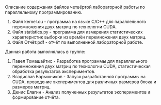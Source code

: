 Описание содержания файлов четвёртой лабораторной работы по параллельному программированию.
1) Файл kernel.cu - программа на языке C/C++ для параллельного перемножения двух матриц по технологии CUDA.
2) Файл statistics.py - программа для измерения статистических характеристик выборки из времён перемножения двух матриц.
3) Файл Отчёт.pdf - отчёт по выполненной лабораторной работе.

Данная работа выполнялась в группе:
1) Павел Томашайтис - Разработка программы для параллельного перемножения двух матриц по технологии CUDA, статистическая обработка результатов экспериментов.
2) Владислав Барышников - Запуск разработанной программы на CUDA, проведение экспериментов для различных размеров блока и размеров матриц.
3) Денис Елагин - Анализ полученных результатов экспериментов и формирование отчёта.
